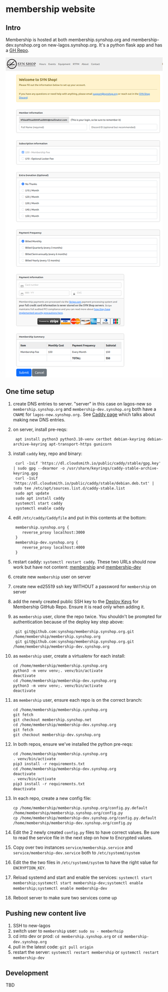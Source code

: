 # membership website

## Intro

Membership is hosted at both membership.synshop.org and membership-dev.synshop.org on new-lagos.synshop.org.  It's a python flask app and has a [GH Repo](https://github.com/synshop/membership.synshop.org).

![Screenshot of membership page with account, donation and locker prices](./images/membership.png)

## One time setup

1. create DNS entries to server. "server" in this case on lagos-new so `membership.synshop.org` and `membership-dev.synshop.org` both have a `CNAME` for `lagos-new.synshop.org.` See [Caddy page](https://rtfm.synshop.org/admins/Caddy%20and%20TLS%20certs/#first-time-cert-generation-w-dns-update) which talks about making new DNS entries.
2. on server, install pre-reqs:
   
        apt install python3 python3.10-venv certbot debian-keyring debian-archive-keyring apt-transport-https gunicorn
   
3. install `caddy` key, repo and binary:

        curl -1sLf 'https://dl.cloudsmith.io/public/caddy/stable/gpg.key' | sudo gpg --dearmor -o /usr/share/keyrings/caddy-stable-archive-keyring.gpg
        curl -1sLf 'https://dl.cloudsmith.io/public/caddy/stable/debian.deb.txt' | sudo tee /etc/apt/sources.list.d/caddy-stable.list
        sudo apt update
        sudo apt install caddy
        systemctl start caddy
        systemctl enable caddy

4. edit `/etc/caddy/Caddyfile` and put in this contents at the bottom:

        membership.synshop.org {
           reverse_proxy localhost:3000
        }
        membership-dev.synshop.org {
           reverse_proxy localhost:4000
        }

5. restart caddy: `systemctl restart caddy`. These two URLs should now work but have not content: [membership](https://membership.synshop.org/) and [membership-dev](https://membership-dev.synshop.org/)
6. create new `membership` user on server
7. create new ed25519 ssh key WITHOUT a password for `membership` on server
8. add the newly created public SSH key to the [Deploy Keys](https://github.com/synshop/membership.synshop.org/settings/keys/new) for Membership GitHub Repo. Ensure it is read only when adding it.
9. as `membership` user, clone the repo twice. You shouldn't be prompted for authentication because of the deploy key step above:

        git git@github.com:synshop/membership.synshop.org.git /home/membership/membership.synshop.org
        git git@github.com:synshop/membership.synshop.org.git /home/membership/membership-dev.synshop.org
   
10. as `membership` user, create a virtualenv for each install:

        cd /home/membership/membership.synshop.org
        python3 -m venv venv;. venv/bin/activate
        deactivate
        cd /home/membership/membership-dev.synshop.org
        python3 -m venv venv;. venv/bin/activate
        deactivate
   
11. as `membership` user, ensure each repo is on the correct branch:

        cd /home/membership/membership.synshop.org
        git fetch
        git checkout membership.synshop.net
        cd /home/membership/membership-dev.synshop.org
        git fetch
        git checkout membership-dev.synshop.org
   
12. In both repos, ensure we've installed the python pre-reqs:

        cd /home/membership/membership.synshop.org
        . venv/bin/activate
        pip3 install -r requirements.txt 
        cd /home/membership/membership-dev.synshop.org
        deactivate
        . venv/bin/activate
        pip3 install -r requirements.txt 
        deactivate

13. In each repo, create a new config file:

        cp /home/membership/membership.synshop.org/config.py.default /home/membership/membership.synshop.org/config.py
        cp /home/membership/membership-dev.synshop.org/config.py.default /home/membership/membership-dev.synshop.org/config.py

14. Edit the 2 newly created `config.py` files to have correct values. Be sure to read the service file in the next step on how to Encrypted values.
15. Copy over two instances `service/membership.service` and `service/membership-dev.service` both to `/etc/systemd/system`
16. Edit the the two files in `/etc/systemd/system`  to have the right value for `ENCRYPTION_KEY`.  
17. Reload systemd and start and enable the services: `systemctl start membership;systemctl start membership-dev;systemctl enable membership;systemctl enable membership-dev`
18. Reboot server to make sure two services come up



## Pushing new content live

1. SSH to new-lagos
1. switch user to `membership` user: `sudo su - memberhsip`
1. cd into dev or prod: `cd membership.synshop.org` or `cd membership-dev.synshop.org`
1. pull in the latest code: `git pull origin`
1. restart the server: `systemctl restart membership` or `systemctl restart membership-dev`

## Development

TBD
